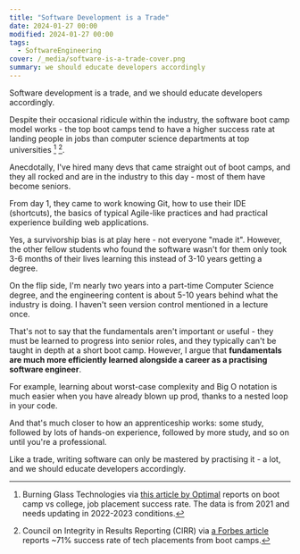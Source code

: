 ```yaml
---
title: "Software Development is a Trade"
date: 2024-01-27 00:00
modified: 2024-01-27 00:00
tags:
  - SoftwareEngineering
cover: /_media/software-is-a-trade-cover.png
summary: we should educate developers accordingly
---
```


Software development is a trade, and we should educate developers accordingly.

Despite their occasional ridicule within the industry, the software boot camp model works - the top boot camps tend to have a higher success rate at landing people in jobs than computer science departments at top universities [^1] [^2].

Anecdotally, I've hired many devs that came straight out of boot camps, and they all rocked and are in the industry to this day - most of them have become seniors.

From day 1, they came to work knowing Git, how to use their IDE (shortcuts), the basics of typical Agile-like practices and had practical experience building web applications.

Yes, a survivorship bias is at play here - not everyone "made it". However, the other fellow students who found the software wasn't for them only took 3-6 months of their lives learning this instead of 3-10 years getting a degree.

On the flip side, I'm nearly two years into a part-time Computer Science degree, and the engineering content is about 5-10 years behind what the industry is doing. I haven't seen version control mentioned in a lecture once.

That's not to say that the fundamentals aren't important or useful - they must be learned to progress into senior roles, and they typically can't be taught in depth at a short boot camp. However, I argue that **fundamentals are much more efficiently learned alongside a career as a practising software engineer**. 

For example, learning about worst-case complexity and Big O notation is much easier when you have already blown up prod, thanks to a nested loop in your code.

And that's much closer to how an apprenticeship works: some study, followed by lots of hands-on experience, followed by more study, and so on until you're a professional.

Like a trade, writing software can only be mastered by practising it - a lot, and we should educate developers accordingly.

 [^1]: Burning Glass Technologies via [this article by Optimal](https://www.linkedin.com/pulse/new-data-shows-which-bootcamps-have-higher-tech-employment-) reports on boot camp vs college, job placement success rate. The data is from 2021 and needs updating in 2022-2023 conditions.
[^2]: Council on Integrity in Results Reporting (CIRR) via [a Forbes article](https://www.forbes.com/advisor/education/bootcamps-job-guarantee/#:~:text=Yes%2C%20it's%20realistic%20to%20get,placement%20and%20career%20outcomes%20data.) reports ~71% success rate of tech placements from boot camps.